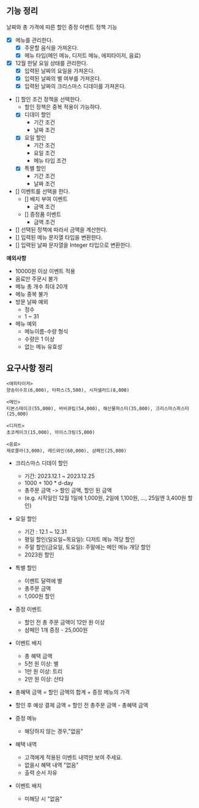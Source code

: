## 기능 정리

날짜와 총 가격에 따른 할인 증정 이벤트 정책 기능

- [x] 메뉴를 관리한다.
    - [x] 주문할 음식을 가져온다.
    - [x] 메뉴 타입(메인 메뉴, 디저트 메뉴, 에피타이저, 음료)
- [x] 12월 한달 요일 상태를 관리한다.
    - [x] 입력된 날짜의 요일을 가져온다.
    - [x] 입력된 날짜의 별 여부를 가져온다.
    - [x] 입력된 날짜의 크리스마스 디데이를 가져온다.
- [] 할인 조건 정책을 선택한다.
    - 할인 정책은 중복 적용이 가능하다.
    - [x] 디데이 할인
        - 기간 조건
        - 날짜 조건
    - [x] 요일 할인
        - 기간 조건
        - 요일 조건
        - 메뉴 타입 조건
    - [x] 특별 할인
        - 기간 조건
        - 날짜 조건
- [] 이벤트를 선택을 한다.
    - [] 배지 부여 이벤트
        - 금액 조건
    - [] 증정품 이벤트
        - 금액 조건
- [] 선택된 정책에 따라서 금액을 계산한다.
- [] 입력된 메뉴 문자열 타입을 변환한다.
- [] 입력된 날짜 문자열을 Integer 타입으로 변환한다.

**예외사항**

- 10000원 이상 이벤트 적용
- 음료만 주문시 불가
- 메뉴 총 개수 최대 20개
- 메뉴 중복 불가
- 방문 날짜 예외
    - 정수
    - 1 ~ 31
- 메뉴 예외
    - 메뉴이름-수량 형식
    - 수량은 1 이상
    - 없는 메뉴 유효성

## 요구사항 정리

```
<애피타이저>
양송이수프(6,000), 타파스(5,500), 시저샐러드(8,000)

<메인>
티본스테이크(55,000), 바비큐립(54,000), 해산물파스타(35,000), 크리스마스파스타(25,000)

<디저트>
초코케이크(15,000), 아이스크림(5,000)

<음료>
제로콜라(3,000), 레드와인(60,000), 샴페인(25,000)
```

- 크리스마스 디데이 할인
    - 기간: 2023.12.1 ~ 2023.12.25
    - 1000 + 100 * d-day
    - 총주문 금액 -> 할인 금액, 할인 된 금액
    - (e.g. 시작일인 12월 1일에 1,000원, 2일에 1,100원, ..., 25일엔 3,400원 할인)
- 요일 할인
    - 기간 : 12.1 ~ 12.31
    - 평일 할인(일요일~목요일): 디저트 메뉴 객당 할인
    - 주말 할인(금요일, 토요일): 주말에는 메인 메뉴 개당 할인
    - 2023원 할인
- 특별 할인
    - 이벤트 달력에 별
    - 총주문 금액
    - 1,000원 할인
- 증정 이벤트
    - 할인 전 총 주문 금액이 12만 원 이상
    - 샴페인 1개 증정 - 25,000원
- 이벤트 배지
    - 총 혜택 금액
    - 5천 원 이상: 별
    - 1만 원 이상: 트리
    - 2만 원 이상: 산타

- 총혜택 금액 = 할인 금액의 합계 + 증정 메뉴의 가격
- 할인 후 예상 결제 금액 = 할인 전 총주문 금액 - 총혜택 금액
- 증정 메뉴
    - 해당하지 않는 경우,"없음"
- 혜택 내역
    - 고객에게 적용된 이벤트 내역만 보여 주세요.
    - 없을시 혜택 내역 "없음"
    - 출력 순서 자유
- 이벤트 배지
    - 미해당 시 "없음"
